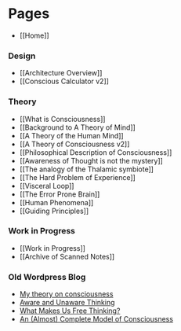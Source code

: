 # Pages
* [[Home]]

### Design
* [[Architecture Overview]]
* [[Conscious Calculator v2]]

### Theory
* [[What is Consciousness]]
* [[Background to A Theory of Mind]]
* [[A Theory of the Human Mind]]
* [[A Theory of Consciousness v2]]
* [[Philosophical Description of Consciousness]]
* [[Awareness of Thought is not the mystery]]
* [[The analogy of the Thalamic symbiote]]
* [[The Hard Problem of Experience]]
* [[Visceral Loop]]
* [[The Error Prone Brain]]
* [[Human Phenomena]]
* [[Guiding Principles]]

### Work in Progress
* [[Work in Progress]]
* [[Archive of Scanned Notes]]

### Old Wordpress Blog
* [My theory on consciousness](https://hometechnician.wordpress.com/2014/07/18/my-theory-on-consciousness/)
* [Aware and Unaware Thinking](https://hometechnician.wordpress.com/2014/07/21/aware-and-unaware-thinking/)
* [What Makes Us Free Thinking?](https://hometechnician.wordpress.com/2014/07/21/what-makes-us-free-thinking/)
* [An (Almost) Complete Model of Consciousness](https://hometechnician.wordpress.com/2016/02/02/an-almost-complete-model-of-consciousness/)